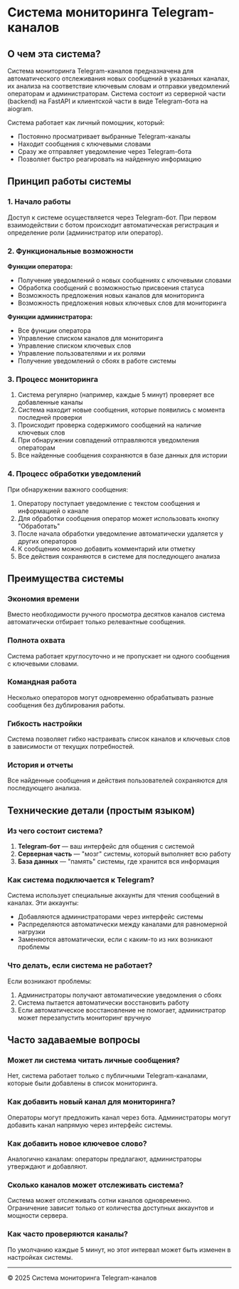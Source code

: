 # Система мониторинга Telegram-каналов

## О чем эта система?

Система мониторинга Telegram-каналов предназначена для автоматического отслеживания новых сообщений в указанных каналах, их анализа на соответствие ключевым словам и отправки уведомлений операторам и администраторам. Система состоит из серверной части (backend) на FastAPI и клиентской части в виде Telegram-бота на aiogram.

Система работает как личный помощник, который:
- Постоянно просматривает выбранные Telegram-каналы
- Находит сообщения с ключевыми словами
- Сразу же отправляет уведомление через Telegram-бота
- Позволяет быстро реагировать на найденную информацию

## Принцип работы системы

### 1. Начало работы

Доступ к системе осуществляется через Telegram-бот. При первом взаимодействии с ботом происходит автоматическая регистрация и определение роли (администратор или оператор).

### 2. Функциональные возможности

**Функции оператора:**
- Получение уведомлений о новых сообщениях с ключевыми словами
- Обработка сообщений с возможностью присвоения статуса
- Возможность предложения новых каналов для мониторинга
- Возможность предложения новых ключевых слов для мониторинга

**Функции администратора:**
- Все функции оператора
- Управление списком каналов для мониторинга
- Управление списком ключевых слов
- Управление пользователями и их ролями
- Получение уведомлений о сбоях в работе системы

### 3. Процесс мониторинга

1. Система регулярно (например, каждые 5 минут) проверяет все добавленные каналы
2. Система находит новые сообщения, которые появились с момента последней проверки
3. Происходит проверка содержимого сообщений на наличие ключевых слов
4. При обнаружении совпадений отправляются уведомления операторам
5. Все найденные сообщения сохраняются в базе данных для истории

### 4. Процесс обработки уведомлений

При обнаружении важного сообщения:
1. Оператору поступает уведомление с текстом сообщения и информацией о канале
2. Для обработки сообщения оператор может использовать кнопку "Обработать"
3. После начала обработки уведомление автоматически удаляется у других операторов
4. К сообщению можно добавить комментарий или отметку
5. Все действия сохраняются в системе для последующего анализа

## Преимущества системы

### Экономия времени
Вместо необходимости ручного просмотра десятков каналов система автоматически отбирает только релевантные сообщения.

### Полнота охвата
Система работает круглосуточно и не пропускает ни одного сообщения с ключевыми словами.

### Командная работа
Несколько операторов могут одновременно обрабатывать разные сообщения без дублирования работы.

### Гибкость настройки
Система позволяет гибко настраивать список каналов и ключевых слов в зависимости от текущих потребностей.

### История и отчеты
Все найденные сообщения и действия пользователей сохраняются для последующего анализа.

## Технические детали (простым языком)

### Из чего состоит система?

1. **Telegram-бот** — ваш интерфейс для общения с системой
2. **Серверная часть** — "мозг" системы, который выполняет всю работу
3. **База данных** — "память" системы, где хранится вся информация

### Как система подключается к Telegram?

Система использует специальные аккаунты для чтения сообщений в каналах. Эти аккаунты:
- Добавляются администраторами через интерфейс системы
- Распределяются автоматически между каналами для равномерной нагрузки
- Заменяются автоматически, если с каким-то из них возникают проблемы

### Что делать, если система не работает?

Если возникают проблемы:
1. Администраторы получают автоматические уведомления о сбоях
2. Система пытается автоматически восстановить работу
3. Если автоматическое восстановление не помогает, администратор может перезапустить мониторинг вручную

## Часто задаваемые вопросы

### Может ли система читать личные сообщения?
Нет, система работает только с публичными Telegram-каналами, которые были добавлены в список мониторинга.

### Как добавить новый канал для мониторинга?
Операторы могут предложить канал через бота. Администраторы могут добавить канал напрямую через интерфейс системы.

### Как добавить новое ключевое слово?
Аналогично каналам: операторы предлагают, администраторы утверждают и добавляют.

### Сколько каналов может отслеживать система?
Система может отслеживать сотни каналов одновременно. Ограничение зависит только от количества доступных аккаунтов и мощности сервера.

### Как часто проверяются каналы?
По умолчанию каждые 5 минут, но этот интервал может быть изменен в настройках системы.

---

© 2025 Система мониторинга Telegram-каналов
